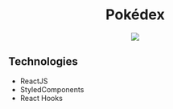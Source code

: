 <h1 align="center">Pokédex</h1>

<p align="center">
  <img src="https://media.giphy.com/media/yjDadfOrahYPr6XF1c/giphy.gif">
</p>

## Technologies 

- ReactJS
- StyledComponents
- React Hooks 